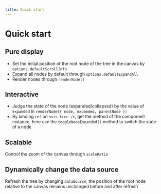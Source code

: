 ```yaml
---
title: Quick start
---
```


# Quick start

## Pure display

- Set the initial position of the root node of the tree in the canvas by `options.defaultScrollInfo`
- Expand all nodes by default through `options.defaultExpandAll`
- Render nodes through `renderNode()`

<Display />

## Interactive

- Judge the state of the node (expanded/collapsed) by the value of `expanded` in `renderNode({ node, expanded, parentNode })`
- By binding `ref` on `<vis-tree />`, get the method of the component instance, here use the `toggleNodeExpanded()` method to switch the state of a node

<Interactive />

## Scalable

Control the zoom of the canvas through `scaleRatio`

<Scalable />

## Dynamically change the data source

Refresh the tree by changing `dataSource`, the position of the root node relative to the canvas remains unchanged before and after refresh

<DynamicDataSource />
